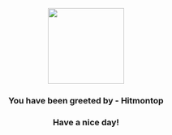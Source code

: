 <p align="center">
            <img src="https://raw.githubusercontent.com/PokeAPI/sprites/master/sprites/pokemon/237.png" width="150" height="150">
          </p>
          <h3 align="center">You have been greeted by - <b>Hitmontop</b></h3>
          <h3 align="center">Have a nice day!</h3>
        